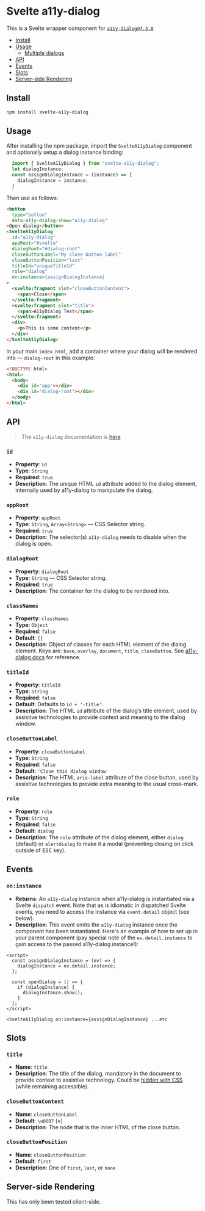 # Svelte a11y-dialog

This is a Svelte wrapper component for [`a11y-dialog@7.3.0`](https://github.com/KittyGiraudel/a11y-dialog)

- [Install](#install)
- [Usage](#usage)
  - [Multiple dialogs](#multiple-dialogs)
- [API](#api)
- [Events](#events)
- [Slots](#slots)
- [Server-side Rendering](#server-side-rendering)

## Install

```bash
npm install svelte-a11y-dialog
```

## Usage

After installing the npm package, import the `SvelteA11yDialog` component
and optionally setup a dialog instance binding:

```js
  import { SvelteA11yDialog } from "svelte-a11y-dialog";
  let dialogInstance;
  const assignDialogInstance = (instance) => {
    dialogInstance = instance;
  }
```

Then use as follows:

```html
<button
  type="button"
  data-a11y-dialog-show="a11y-dialog"
>Open dialog</button>
<SvelteA11yDialog 
  id="a11y-dialog"
  appRoot="#svelte"
  dialogRoot="#dialog-root"
  closeButtonLabel="My close button label"
  closeButtonPosition="last"
  titleId="uniqueTitleId"
  role="dialog"
  on:instance={assignDialogInstance}
>
  <svelte:fragment slot="closeButtonContent">
    <span>Close</span>
  </svelte:fragment> 
  <svelte:fragment slot="title">
    <span>A11yDialog Test</span>
  </svelte:fragment> 
  <div>
    <p>This is some content</p>
  </div>
</SvelteA11yDialog>
```

In your main `index.html`, add a container where your dialog will be rendered into — `dialog-root` in this example:

```html
<!DOCTYPE html>
<html>
  <body>
    <div id="app"></div>
    <div id="dialog-root"></div>
  </body>
</html>
```

## API

> The `a11y-dialog` documentation is [here](https://a11y-dialog.netlify.app/)

### `id`

- **Property**: `id`
- **Type**: `String`
- **Required**: `true`
- **Description**: The unique HTML `id` attribute added to the dialog element, internally used by a11y-dialog to manipulate the dialog.


### `appRoot`

- **Property**: `appRoot`
- **Type**: `String`, `Array<String>` — CSS Selector string.
- **Required**: `true`
- **Description**: The selector(s) `a11y-dialog` needs to disable when the dialog is open.

### `dialogRoot`

- **Property**: `dialogRoot`
- **Type**: `String` — CSS Selector string.
- **Required**: `true`
- **Description**: The container for the dialog to be rendered into.

### `classNames`

- **Property**: `classNames`
- **Type**: `Object`
- **Required**: `false`
- **Default**: `{}`
- **Description**: Object of classes for each HTML element of the dialog element. Keys are: `base`, `overlay`, `document`, `title`, `closeButton`. See [a11y-dialog docs](https://a11y-dialog.netlify.app/) for reference.

### `titleId`

- **Property**: `titleId`
- **Type**: `String`
- **Required**: `false`
- **Default**: Defaults to `id + '-title'`.
- **Description**: The HTML `id` attribute of the dialog’s title element, used by assistive technologies to provide context and meaning to the dialog window.

### `closeButtonLabel`

- **Property**: `closeButtonLabel`
- **Type**: `String`
- **Required**: `false`
- **Default**: `'Close this dialog window'`
- **Description**: The HTML `aria-label` attribute of the close button, used by assistive technologies to provide extra meaning to the usual cross-mark.

### `role`

- **Property**: `role`
- **Type**: `String`
- **Required**: `false`
- **Default**: `dialog`
- **Description**: The `role` attribute of the dialog element, either `dialog` (default) or `alertdialog` to make it a modal (preventing closing on click outside of <kbd>ESC</kbd> key).

## Events

### `on:instance`

- **Returns**: An `a11y-dialog` instance when a11y-dialog is instantiated via
a Svelte `dispatch` event. Note that as is idiomatic in dispatched Svelte events, you need to access the instance via `event.detail` object (see below).
- **Description**: This event emits the `a11y-dialog` instance once the component has been instantiated. Here's an example of how to set up in your parent component (pay special note of the `ev.detail.instance` to gain access to the passed a11y-dialog instance!):

```svelte
<script>
  const assignDialogInstance = (ev) => {
    dialogInstance = ev.detail.instance;
  };

  const openDialog = () => {
    if (dialogInstance) {
      dialogInstance.show();
    }
  };
</script>

<SvelteA11yDialog on:instance={assignDialogInstance} ...etc
```

## Slots

### `title`

- **Name**: `title`
- **Description**: The title of the dialog, mandatory in the document to provide context to assistive technology. Could be [hidden with CSS](https://hugogiraudel.com/2016/10/13/css-hide-and-seek/) (while remaining accessible).

### `closeButtonContent`

- **Name**: `closeButtonLabel`
- **Default**: `\u00D7` (×)
- **Description**: The node that is the inner HTML of the close button.

### `closeButtonPosition`

- **Name**: `closeButtonPosition`
- **Default**: `first`
- **Description**: One of `first`, `last`, or `none`

## Server-side Rendering

This has only been tested client-side.
